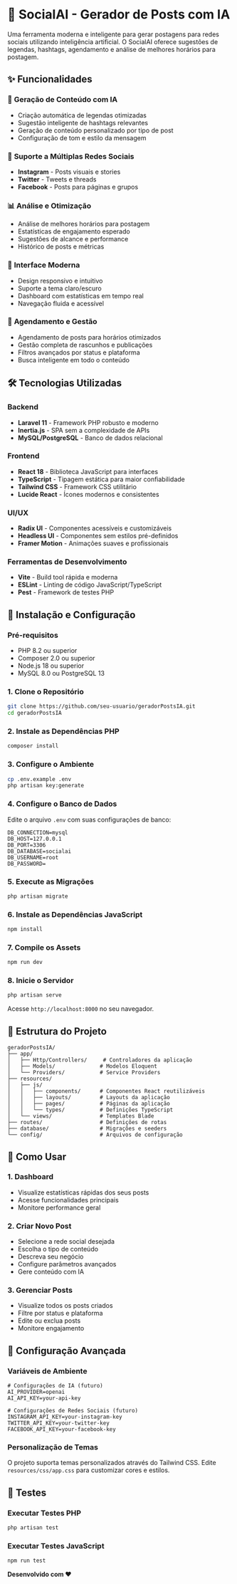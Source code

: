 # 🚀 SocialAI - Gerador de Posts com IA

Uma ferramenta moderna e inteligente para gerar postagens para redes sociais utilizando inteligência artificial. O SocialAI oferece sugestões de legendas, hashtags, agendamento e análise de melhores horários para postagem.

## ✨ Funcionalidades

### 🤖 **Geração de Conteúdo com IA**

- Criação automática de legendas otimizadas
- Sugestão inteligente de hashtags relevantes
- Geração de conteúdo personalizado por tipo de post
- Configuração de tom e estilo da mensagem

### 📱 **Suporte a Múltiplas Redes Sociais**

- **Instagram** - Posts visuais e stories
- **Twitter** - Tweets e threads
- **Facebook** - Posts para páginas e grupos

### 📊 **Análise e Otimização**

- Análise de melhores horários para postagem
- Estatísticas de engajamento esperado
- Sugestões de alcance e performance
- Histórico de posts e métricas

### 🎨 **Interface Moderna**

- Design responsivo e intuitivo
- Suporte a tema claro/escuro
- Dashboard com estatísticas em tempo real
- Navegação fluida e acessível

### 📅 **Agendamento e Gestão**

- Agendamento de posts para horários otimizados
- Gestão completa de rascunhos e publicações
- Filtros avançados por status e plataforma
- Busca inteligente em todo o conteúdo

## 🛠️ Tecnologias Utilizadas

### **Backend**

- **Laravel 11** - Framework PHP robusto e moderno
- **Inertia.js** - SPA sem a complexidade de APIs
- **MySQL/PostgreSQL** - Banco de dados relacional

### **Frontend**

- **React 18** - Biblioteca JavaScript para interfaces
- **TypeScript** - Tipagem estática para maior confiabilidade
- **Tailwind CSS** - Framework CSS utilitário
- **Lucide React** - Ícones modernos e consistentes

### **UI/UX**

- **Radix UI** - Componentes acessíveis e customizáveis
- **Headless UI** - Componentes sem estilos pré-definidos
- **Framer Motion** - Animações suaves e profissionais

### **Ferramentas de Desenvolvimento**

- **Vite** - Build tool rápida e moderna
- **ESLint** - Linting de código JavaScript/TypeScript
- **Pest** - Framework de testes PHP

## 🚀 Instalação e Configuração

### **Pré-requisitos**

- PHP 8.2 ou superior
- Composer 2.0 ou superior
- Node.js 18 ou superior
- MySQL 8.0 ou PostgreSQL 13

### **1. Clone o Repositório**

```bash
git clone https://github.com/seu-usuario/geradorPostsIA.git
cd geradorPostsIA
```

### **2. Instale as Dependências PHP**

```bash
composer install
```

### **3. Configure o Ambiente**

```bash
cp .env.example .env
php artisan key:generate
```

### **4. Configure o Banco de Dados**

Edite o arquivo `.env` com suas configurações de banco:

```env
DB_CONNECTION=mysql
DB_HOST=127.0.0.1
DB_PORT=3306
DB_DATABASE=socialai
DB_USERNAME=root
DB_PASSWORD=
```

### **5. Execute as Migrações**

```bash
php artisan migrate
```

### **6. Instale as Dependências JavaScript**

```bash
npm install
```

### **7. Compile os Assets**

```bash
npm run dev
```

### **8. Inicie o Servidor**

```bash
php artisan serve
```

Acesse `http://localhost:8000` no seu navegador.

## 📁 Estrutura do Projeto

```
geradorPostsIA/
├── app/
│   ├── Http/Controllers/     # Controladores da aplicação
│   ├── Models/              # Modelos Eloquent
│   └── Providers/           # Service Providers
├── resources/
│   ├── js/
│   │   ├── components/      # Componentes React reutilizáveis
│   │   ├── layouts/         # Layouts da aplicação
│   │   ├── pages/           # Páginas da aplicação
│   │   └── types/           # Definições TypeScript
│   └── views/               # Templates Blade
├── routes/                  # Definições de rotas
├── database/                # Migrações e seeders
└── config/                  # Arquivos de configuração
```

## 🎯 Como Usar

### **1. Dashboard**

- Visualize estatísticas rápidas dos seus posts
- Acesse funcionalidades principais
- Monitore performance geral

### **2. Criar Novo Post**

- Selecione a rede social desejada
- Escolha o tipo de conteúdo
- Descreva seu negócio
- Configure parâmetros avançados
- Gere conteúdo com IA

### **3. Gerenciar Posts**

- Visualize todos os posts criados
- Filtre por status e plataforma
- Edite ou exclua posts
- Monitore engajamento

## 🔧 Configuração Avançada

### **Variáveis de Ambiente**

```env
# Configurações de IA (futuro)
AI_PROVIDER=openai
AI_API_KEY=your-api-key

# Configurações de Redes Sociais (futuro)
INSTAGRAM_API_KEY=your-instagram-key
TWITTER_API_KEY=your-twitter-key
FACEBOOK_API_KEY=your-facebook-key
```

### **Personalização de Temas**

O projeto suporta temas personalizados através do Tailwind CSS. Edite `resources/css/app.css` para customizar cores e estilos.

## 🧪 Testes

### **Executar Testes PHP**

```bash
php artisan test
```

### **Executar Testes JavaScript**

```bash
npm run test
```

**Desenvolvido com ❤️**
